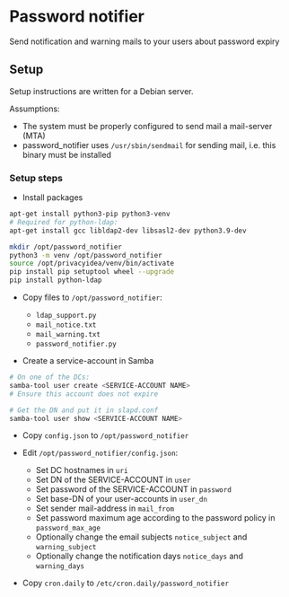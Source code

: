 # Password notifier

Send notification and warning mails to your users about password expiry


## Setup

Setup instructions are written for a Debian server.

Assumptions:

- The system must be properly configured to send mail a mail-server (MTA)
- password_notifier uses `/usr/sbin/sendmail` for sending mail, i.e. this binary must be installed

### Setup steps

- Install packages

```bash
apt-get install python3-pip python3-venv
# Required for python-ldap:
apt-get install gcc libldap2-dev libsasl2-dev python3.9-dev

mkdir /opt/password_notifier
python3 -m venv /opt/password_notifier
source /opt/privacyidea/venv/bin/activate
pip install pip setuptool wheel --upgrade 
pip install python-ldap
```

- Copy files to `/opt/password_notifier`:
  - `ldap_support.py`
  - `mail_notice.txt`
  - `mail_warning.txt`
  - `password_notifier.py`


- Create a service-account in Samba

```bash
# On one of the DCs:
samba-tool user create <SERVICE-ACCOUNT NAME>
# Ensure this account does not expire

# Get the DN and put it in slapd.conf
samba-tool user show <SERVICE-ACCOUNT NAME>
```

- Copy `config.json` to `/opt/password_notifier`
- Edit `/opt/password_notifier/config.json`:
  - Set DC hostnames in `uri`
  - Set DN of the SERVICE-ACCOUNT in `user`
  - Set password of the SERVICE-ACCOUNT in `password`
  - Set base-DN of your user-accounts in `user_dn`
  - Set sender mail-address in `mail_from`
  - Set password maximum age according to the password policy in `password_max_age`
  - Optionally change the email subjects `notice_subject` and `warning_subject`
  - Optionally change the notification days `notice_days` and `warning_days`


- Copy `cron.daily` to `/etc/cron.daily/password_notifier`
